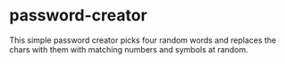 # password-creator

This simple password creator picks four random words and replaces the chars with them with matching numbers and symbols at random.
